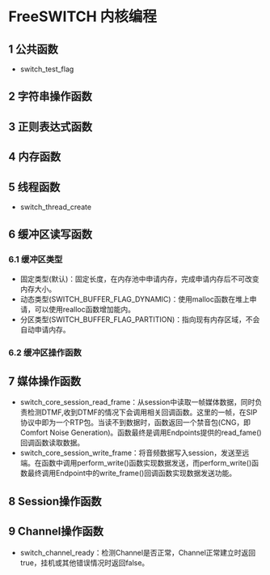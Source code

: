 # FreeSWITCH 内核编程
## 1 公共函数
- switch_test_flag

## 2 字符串操作函数

## 3 正则表达式函数

## 4 内存函数
## 5 线程函数 
- switch_thread_create

## 6 缓冲区读写函数
### 6.1 缓冲区类型
- 固定类型(默认)：固定长度，在内存池中申请内存，完成申请内存后不可改变内存大小。
- 动态类型(SWITCH_BUFFER_FLAG_DYNAMIC)：使用malloc函数在堆上申请，可以使用realloc函数增加能内。
- 分区类型(SWITCH_BUFFER_FLAG_PARTITION)：指向现有内存区域，不会自动申请内存。
### 6.2 缓冲区操作函数
## 7 媒体操作函数
- switch_core_session_read_frame：从session中读取一帧媒体数据，同时负责检测DTMF,收到DTMF的情况下会调用相关回调函数。这里的一帧，在SIP协议中即为一个RTP包。当读不到数据时，函数返回一个禁音包(CNG，即Comfort Noise Generation)。函数最终是调用Endpoints提供的read_fame()回调函数读取数据。
- switch_core_session_write_frame：将音频数据写入session，发送至远端。在函数中调用perform_write()函数实现数据发送，而perform_write()函数最终调用Endpoint中的write_frame()回调函数实现数据发送功能。
## 8 Session操作函数

## 9 Channel操作函数
- switch_channel_ready：检测Channel是否正常，Channel正常建立时返回true，挂机或其他错误情况时返回false。

